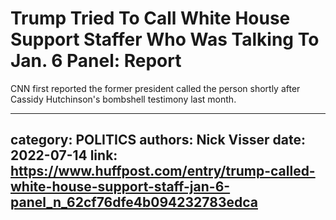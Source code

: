 # Trump Tried To Call White House Support Staffer Who Was Talking To Jan. 6 Panel: Report

CNN first reported the former president called the person shortly after Cassidy Hutchinson's bombshell testimony last month.

---
category: POLITICS
authors: Nick Visser
date: 2022-07-14
link: https://www.huffpost.com/entry/trump-called-white-house-support-staff-jan-6-panel_n_62cf76dfe4b094232783edca
---
